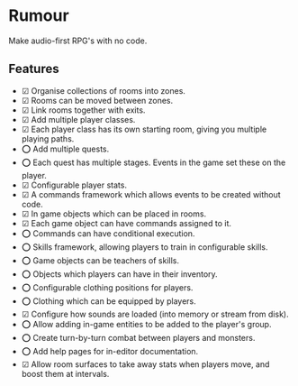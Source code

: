 # Rumour

Make audio-first RPG's with no code.

## Features

- ☑ Organise collections of rooms into zones.
- ☑ Rooms can be moved between zones.
- ☑ Link rooms together with exits.
- ☑ Add multiple player classes.
- ☑ Each player class has its own starting room, giving you multiple playing paths.
- ⭕ Add multiple quests.
- ⭕ Each quest has multiple stages. Events in the game set these on the player.
- ☑ Configurable player stats.
- ☑ A commands framework which allows events to be created without code.
- ☑ In game objects which can be placed in rooms.
- ☑ Each game object can have commands assigned to it.
- ⭕ Commands can have conditional execution.
- ⭕ Skills framework, allowing players to train in configurable skills.
- ⭕ Game objects can be teachers of skills.
- ⭕ Objects which players can have in their inventory.
- ⭕ Configurable clothing positions for players.
- ⭕ Clothing which can be equipped by players.
- ☑ Configure how sounds are loaded (into memory or stream from disk).
- ⭕ Allow adding in-game entities to be added to the player's group.
- ⭕ Create turn-by-turn combat between players and monsters.
- ⭕ Add help pages for in-editor documentation.
- ☑ Allow room surfaces to take away stats when players move, and boost them at intervals.
